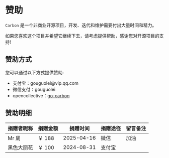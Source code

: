 # 赞助

`Carbon` 是一个非商业开源项目，开发、迭代和维护需要付出大量时间和精力。

如果您喜欢这个项目并希望它继续下去，请考虑提供帮助，感谢您对开源项目的支持!

## 赞助方式

您可以通过以下方式提供赞助:

<ul class="simple-list">
    <li>
        支付宝：gouguolei@vip.qq.com
    </li>
    <li>
        微信支付：gouguolei
    </li>
    <li>
        opencollective：<a target="_blank" rel="noreferrer" href="https://opencollective.com/go-carbon">go-carbon</a>
    </li>
</ul>

## 赞助明细
| 捐赠者昵称 | 捐赠金额  | 捐赠时间       | 捐赠途径 | 留言备注 |
|:------|-------|------------|------|------|
| Mr 周  | ￥ 188 | 2025-04-16 | 微信   | 加油   |
| 黑色大丽花 | ￥ 100 | 2024-08-31 | 支付宝  |      |


